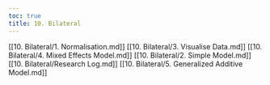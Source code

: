 ```yaml
---
toc: true
title: 10. Bilateral
---
```

[[10. Bilateral/1. Normalisation.md]]
[[10. Bilateral/3. Visualise Data.md]]
[[10. Bilateral/4. Mixed Effects Model.md]]
[[10. Bilateral/2. Simple Model.md]]
[[10. Bilateral/Research Log.md]]
[[10. Bilateral/5. Generalized Additive Model.md]]
